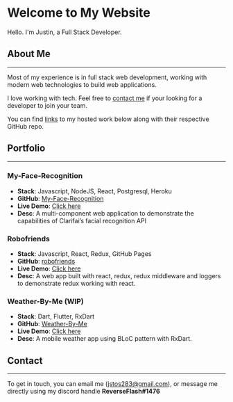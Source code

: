 # Welcome to My Website

Hello. I'm Justin, a Full Stack Developer.

## About Me

---

Most of my experience is in full stack web development, working with modern web technologies to build web applications.

I love working with tech. Feel free to [contact me](https://inverseflash.github.io/My-Website/#contact) if your looking for a developer to join your team.

You can find [links](https://inverseflash.github.io/My-Website/#Portfolio) to my hosted work below along with their respective GitHub repo.

## Portfolio

---

### My-Face-Recognition

- **Stack**: Javascript, NodeJS, React, Postgresql, Heroku
- **GitHub**: [My-Face-Recognition](https://github.com/InverseFlash/My-Face-Recognition)
- **Live Demo**: [Click here](https://dry-citadel-98524.herokuapp.com/)
- **Desc**: A multi-component web application to demonstrate the capabilities of Clarifai’s facial recognition API

### Robofriends

- **Stack**: Javascript, React, Redux, GitHub Pages
- **GitHub**: [robofriends](https://github.com/InverseFlash/robofriends)
- **Live Demo**: [Click here](https://inverseflash.github.io/robofriends/)
- **Desc**: A web app built with react, redux, redux middleware and loggers to demonstrate redux working with react.

### Weather-By-Me (WIP)

- **Stack**: Dart, Flutter, RxDart
- **GitHub**: [Weather-By-Me](https://github.com/InverseFlash/weather_by_me)
- **Live Demo**: [Click here](https://inverseflash.github.io/robofriends/)
- **Desc**: A mobile weather app using BLoC pattern with RxDart.

## Contact

---

To get in touch, you can email me (jstos283@gmail.com), or message me directly using my discord handle **ReverseFlash#1476**
